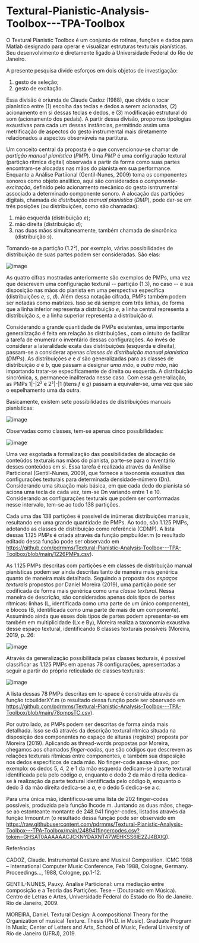 # Textural-Pianistic-Analysis-Toolbox---TPA-Toolbox

O Textural Pianistic Toolbox é um conjunto de rotinas, funções e dados para Matlab designado para operar e visualizar estruturas texturais pianísticas. Seu desenvolvimento é diretamente ligado à Universidade Federal do Rio de Janeiro.

A presente pesquisa divide esforços em dois objetos de investigação:
  1) gesto de seleção;
  2) gesto de excitação.

Essa divisão é oriunda de Claude Cadoz (1988), que divide o tocar pianístico entre (1) escolha das teclas e dedos a serem acionadas, (2) acionamento em si dessas teclas e dedos, e (3) modificação estrutural do som (acionamento dos pedais). A partir dessa divisão, propomos tipologias exaustivas para cada um dessas instâncias, permitindo assim uma metrificação de aspectos do gesto instrumental mais diretamente relacionados a aspectos observáveis na partitura.

Um conceito central da proposta é o que convencionou-se chamar de _partição manual pianística_ (_PMP_). Uma _PMP_ é uma configuração textural (partição rítmica digital) observada a partir da forma como suas partes encontram-se alocadas nas mãos do pianista em sua performance. Enquanto a Análise Partiional (Gentil-Nunes, 2009) toma os componentes sonoros como objeto analítico, aqui são considerados o _componente-excitação_, definido pelo acionamento mecânico do gesto isntrumental associado a determinado componente sonoro. A alocação das partições digitais, chamada de _distribuição manual pianística_ (_DMP_), pode dar-se em três posições (ou distribuições, como são chamadas):
  1) mão esquerda (distribuição _e_);
  2) mão direita (distribuição _d_);
  3) nas duas mãos simultaneamente, também chamada de sincrônica (distribuição _s_).

Tomando-se a partição (1.2²), por exemplo, várias possibilidades de distribuição de suas partes podem ser consideradas. Sâo elas:

![image](https://github.com/pdrmms/Textural-Pianistic-Analysis-Toolbox---TPA-Toolbox/assets/144931330/e64ffe79-6e79-436c-b989-86f7572b6ba4)
  
As quatro cifras mostradas anteriormente são exemplos de PMPs, uma vez que descrevem uma configuração textural -- partição (1.3), no caso -- e sua disposição nas mãos do pianista em uma perspectiva específica (distribuições _e_, _s_, _d_). Além dessa notação cifrada, PMPs também podem ser notadas como matrizes. Isso se dá sempre com três linhas, de forma que a linha inferior representa a distribuição _e_, a linha central representa a distribuição _s_, e a linha superior representa a distribuição _d_.

Considerando a grande quantidade de PMPs existentes, uma importante generalização é feita em relação às distribuições., com o intuito de facilitar a tarefa de enumerar o inventário dessas configurações. Ao invés de considerar a lateralidade exata das distribuições (esquerda e direita), passam-se a considerar apenas _classes de distribuição manual pianística_ (_DMPs_). As distribuições _e_ e _d_ são generalizadas para as classes de distribuição _a_ e _b_, que passam a designar _uma mão_, e _outra mão_, não importando tratar-se especificamente de direita ou esquerda. A distribuição sincrônica, _s_, permanece inallterada nesse caso. Com essa generaliação, as PMPs 1|-|2² e 2²|-|1 (ítens _f_ e _g_) passam a equivaler-se, uma vez que são o espelhamento uma da outra.

Basicamente, existem sete possibilidades de distribuições manuais pianísticas:

![image](https://github.com/pdrmms/Textural-Pianistic-Analysis-Toolbox---TPA-Toolbox/assets/144931330/2e7adc58-6453-475f-929f-e05190d1b0cf)

Observadas como classes, tem-se apenas cinco possibilidades:

![image](https://github.com/pdrmms/Textural-Pianistic-Analysis-Toolbox---TPA-Toolbox/assets/144931330/8f5132b4-b2d6-4be5-b2e7-546b1a511cf1)

Uma vez esgotada a formalização das possibilidades de alocação de conteúdos texturais nas mãos do pianista, parte-se para o inventário desses conteúdos em si. Essa tarefa é realizada através da Análise Particional (Gentil-Nunes, 2009), que fornece a taxonomia exaustiva das configurações texturais para determinada densidade-número (Dn). Considerando uma situação mais básica, em que cada dedo do pianista só aciona uma tecla de cada vez, tem-se Dn variando entre 1 e 10. Considerando as configurações texturais que podem ser conformadas nesse intervalo, tem-se ao todo 138 partições.

Cada uma das 138 partições é passível de inúmeras distribuições manuais, resultando em uma grande quantidade de PMPs. Ao todo, são 1.125 PMPs, adotando as classes de distribuição como referência (CDMP). A lista dessas 1.125 PMPs é criada através da função pmpbuilder.m (o resultado editado dessa função pode ser observado em https://github.com/pdrmms/Textural-Pianistic-Analysis-Toolbox---TPA-Toolbox/blob/main/1226PMPs.csv).

As 1.125 PMPs descritas com partições e em classes de distribuição manual pianísticas podem ser ainda descritas tanto de maneira mais genérica quanto de maneira mais detalhada. Seguindo a proposta dos _espaços texturais_ propostos por Daniel Moreira (2019), uma partição pode ser codificada de forma mais genérica como uma _classe textural_. Nessa maneira de descrição, são considerados apenas dois tipos de partes rítmicas: linhas (L, identificada como uma parte de um único componente), e blocos (B, identificada como uma parte de mais de um componente). Assumindo ainda que esses dois tipos de partes podem apresentar-se em também em multiplicidade (Lx e By), Moreira realiza a taxonomia exaustiva desse espaço textural, identificando 8 classes texturais possíveis (Moreira, 2019, p. 26:

![image](https://github.com/pdrmms/Textural-Pianistic-Analysis-Toolbox---TPA-Toolbox/assets/144931330/94a04133-a30f-4d89-a534-e7861682eb48)

Através da generalização possibilitada pelas classes texturais, é possível classificar as 1.125 PMPs em apenas 78 configurações, apresentadas a seguir a partir do próprio reticulado de classes texturais:

![image](https://github.com/pdrmms/Textural-Pianistic-Analysis-Toolbox---TPA-Toolbox/assets/144931330/500d0d87-77ed-446d-b3b6-ad10cf2c0828)

A lista dessas 78 PMPs descritas em tc-space é construída através da função tcbuilderXY.m (o resultado dessa função pode ser observado em https://github.com/pdrmms/Textural-Pianistic-Analysis-Toolbox---TPA-Toolbox/blob/main/78pmpsTC.csv).

Por outro lado, as PMPs podem ser descritas de forma ainda mais detalhada. Isso se dá através da descrição textural rítmica situada na disposição dos componentes no espaço de alturas (registro) proposta por Moreira (2019). Aplicando as thread-words propostas por Moreira, chegamos aos chamados _finger-codes_, que são códigos que descrevem as relações texturais rítmicas entre componentes, e também sua disposição nos dedos específicos de cada mão. No finger-code aaxaa-xbaxc, por exemplo: os dedos 5, 4, 2 e 1 da mão esquerda dedicam-se à parte textural identificada pela pelo código _a_, enquanto o dedo 2 da mão direita dedica-se à realização da parte textural identificada pelo código _b_, enquanto o dedo 3 da mão direita dedica-se a _a_, e o dedo 5 dedica-se a _c_.

Para uma única mão, identificou-se uma lista de 202 finger-codes possíveis, produzida pela função lhcode.m. Juntando as duas mãos, chega-se ao estonteante montante de 248.941 finger-codes, listados através da função lrmount.m (o resultado dessa função pode ser observado em https://raw.githubusercontent.com/pdrmms/Textural-Pianistic-Analysis-Toolbox---TPA-Toolbox/main/248941fingercodes.csv?token=GHSAT0AAAAAACJCKNYDAXNT47WEHKSS6IE2ZJ4BXIQ).

Referências

CADOZ, Claude. Instrumental Gesture and Musical Composition. ICMC 1988 – International Computer Music Conference, Feb 1988, Cologne, Germany. Proceedings..., 1988, Cologne, pp.1-12.

GENTIL-NUNES, Pauxy. Analise Particional: uma mediação entre composição e a Teoria das Partições. Tese – (Doutorado em Música). Centro de Letras e Artes, Universidade Federal do Estado do Rio de Janeiro. Rio de Janeiro, 2009.

MOREIRA, Daniel. Textural Design: A compositional Theory for the Organization of musical Texture. Thesis (Ph.D. in Music). Graduate Program in Music, Center of Letters and Arts, School of Music, Federal University of Rio de Janeiro (UFRJ), 2019.
